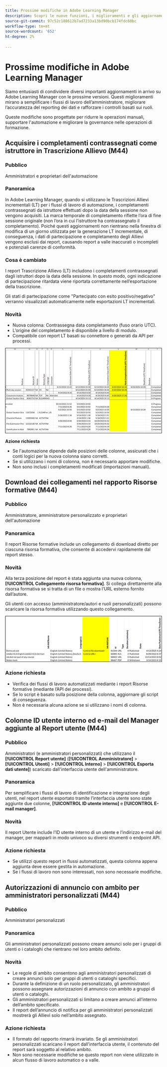 ```yaml
---
title: Prossime modifiche in Adobe Learning Manager
description: Scopri le nuove funzioni, i miglioramenti e gli aggiornamenti importanti in arrivo per Adobe Learning Manager. Ricevi informazioni sulle novità per pianificare in anticipo e sfruttare al meglio le ultime novità.
source-git-commit: 97c52c188612b7ad7233a13bd90bcb174fdc60bc
workflow-type: tm+mt
source-wordcount: '652'
ht-degree: 2%

---
```



# Prossime modifiche in Adobe Learning Manager

Siamo entusiasti di condividere diversi importanti aggiornamenti in arrivo su Adobe Learning Manager con le prossime versioni. Questi miglioramenti mirano a semplificare i flussi di lavoro dell’amministratore, migliorare l’accuratezza del reporting dei dati e rafforzare i controlli basati sui ruoli.

Queste modifiche sono progettate per ridurre le operazioni manuali, supportare l&#39;automazione e migliorare la governance nelle operazioni di formazione.

## Acquisire i completamenti contrassegnati come istruttore in Trascrizione Allievo (M44)

### Pubblico

Amministratori e proprietari dell&#39;automazione

### Panoramica

In Adobe Learning Manager, quando si utilizzano le Trascrizioni Allievi incrementali (LT) per i flussi di lavoro di automazione, i completamenti contrassegnati da istruttore effettuati dopo la data della sessione non vengono acquisiti. La marca temporale di completamento riflette l’ora di fine sessione originale (non l’ora in cui l’istruttore ha contrassegnato il completamento). Poiché questi aggiornamenti non rientrano nella finestra di modifica di un giorno utilizzata per la generazione LT incrementale, di conseguenza, i dati di partecipazione e completamento degli Allievi vengono esclusi dai report, causando report a valle inaccurati o incompleti e potenziali carenze di conformità.

### Cosa è cambiato

I report Trascrizione Allievo (LT) includono i completamenti contrassegnati dagli istruttori dopo la data della sessione. In questo modo, ogni indicazione di partecipazione ritardata viene riportata correttamente nell’esportazione della trascrizione.

Gli stati di partecipazione come &quot;Partecipato con esito positivo/negativo&quot; verranno visualizzati automaticamente nelle esportazioni LT incrementali.

### Novità

* Nuova colonna: Contrassegna data completamento (fuso orario UTC).
* L’origine del completamento è disponibile a livello di modulo.
* Compatibile con report LT basati su connettore o generati da API per processi.

![](assets/capture-instructor.png)

**Azione richiesta**

* Se l&#39;automazione dipende dalle posizioni delle colonne, assicurati che i conti logici per la nuova colonna siano corretti.
* Se si utilizzano i nomi di colonna, non è necessario apportare modifiche.
* Non sono inclusi i completamenti modificati (importazioni manuali).

## Download dei collegamenti nel rapporto Risorse formative (M44)

### Pubblico

Amministratore, amministratore personalizzato e proprietari dell&#39;automazione

### Panoramica

Il report Risorse formative include un collegamento di download diretto per ciascuna risorsa formativa, che consente di accedervi rapidamente dal report stesso.

### Novità

Alla terza posizione del report è stata aggiunta una nuova colonna, **[!UICONTROL Collegamento risorsa formativa]**. Si collega direttamente alla risorsa formativa se si tratta di un file o mostra l’URL esterno fornito dall’autore.

Gli utenti con accesso (amministratore/autori e ruoli personalizzati) possono scaricare la risorsa formativa utilizzando questo collegamento.

![](assets/download-links-for-job-aid.png)

### Azione richiesta

* Verifica dei flussi di lavoro automatizzati mediante i report Risorse formative (mediante l’API dei processi).
* Se lo script è basato sulla posizione della colonna, aggiornare gli script di conseguenza.
* Non è necessaria alcuna azione se si utilizzano i nomi di colonna.

## Colonne ID utente interno ed e-mail del Manager aggiunte al Report utente (M44)

### Pubblico

Amministratori (e amministratori personalizzati) che utilizzano il **[!UICONTROL Report utente]** (**[!UICONTROL Amministratore]** > **[!UICONTROL Utenti]** > **[!UICONTROL Interno]** > **[!UICONTROL Esporta dati utente]**) scaricato dall&#39;interfaccia utente dell&#39;amministratore.

### Panoramica

Per semplificare i flussi di lavoro di identificazione e integrazione degli utenti, nel report utente esportato tramite l’interfaccia utente sono state aggiunte due colonne, **[!UICONTROL ID utente interno]** e **[!UICONTROL E-mail manager]**.

### Novità

Il report Utente include l’ID utente interno di un utente e l’indirizzo e-mail del manager, per mapparli in modo univoco su diversi strumenti o endpoint API.

### Azione richiesta

* Se utilizzi questo report in flussi automatizzati, questa colonna appena aggiunta deve essere gestita in automazione.
* Se i flussi di lavoro non sono interessati, non sono necessarie modifiche.

## Autorizzazioni di annuncio con ambito per amministratori personalizzati (M44)

### Pubblico

Amministratori personalizzati

### Panoramica

Gli amministratori personalizzati possono creare annunci solo per i gruppi di utenti o i cataloghi che rientrano nel loro ambito definito.

### Novità

* Le regole di ambito consentono agli amministratori personalizzati di creare annunci solo per gruppi di utenti o cataloghi specifici.
* Durante la definizione di un ruolo personalizzato, gli amministratori possono assegnare autorizzazioni di annuncio con ambito a gruppi di utenti o cataloghi.
* Gli amministratori personalizzati si limitano a creare annunci all’interno dell’ambito specificato.
* Il report dell’annuncio di notifica per gli amministratori personalizzati mostrerà gli Allievi solo nell’ambito assegnato.

### Azione richiesta

* Il formato del rapporto rimarrà invariato. Se gli amministratori personalizzati scaricano il report dall’interfaccia utente, il contenuto del report sarà soggetto al relativo ambito.
* Non sono necessarie modifiche se questo report non viene utilizzato in alcun flusso di lavoro automatico o a valle.
